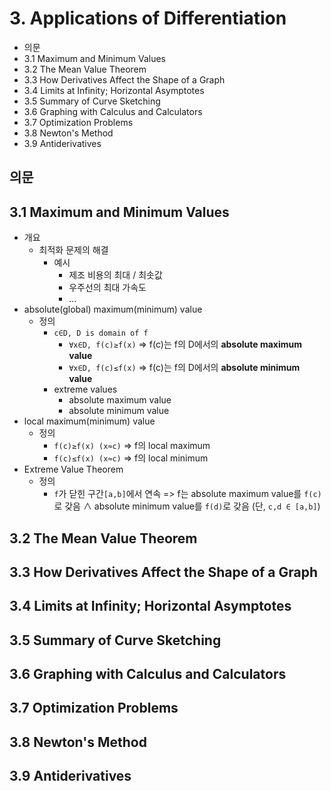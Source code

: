 # 3. Applications of Differentiation

- 의문
- 3.1 Maximum and Minimum Values
- 3.2 The Mean Value Theorem
- 3.3 How Derivatives Affect the Shape of a Graph
- 3.4 Limits at Infinity; Horizontal Asymptotes
- 3.5 Summary of Curve Sketching
- 3.6 Graphing with Calculus and Calculators
- 3.7 Optimization Problems
- 3.8 Newton's Method
- 3.9 Antiderivatives

## 의문

## 3.1 Maximum and Minimum Values

- 개요
  - 최적화 문제의 해결
    - 예시
      - 제조 비용의 최대 / 최솟값
      - 우주선의 최대 가속도
      - ...
- absolute(global) maximum(minimum) value
  - 정의
    - `c∈D, D is domain of f`
      - `∀x∈D, f(c)≥f(x)` => f(c)는 f의 D에서의 **absolute maximum value**
      - `∀x∈D, f(c)≤f(x)` => f(c)는 f의 D에서의 **absolute minimum value**
    - extreme values
      - absolute maximum value
      - absolute minimum value
- local maximum(minimum) value
  - 정의
    - `f(c)≥f(x) (x≈c)` => f의 local maximum
    - `f(c)≤f(x) (x≈c)` => f의 local minimum
- Extreme Value Theorem
  - 정의
    - `f`가 닫힌 구간`[a,b]`에서 연속 => f는 absolute maximum value를 `f(c)`로 갖음 ∧ absolute minimum value를 `f(d)`로 갖음 (단, `c,d ∈ [a,b]`)

## 3.2 The Mean Value Theorem

## 3.3 How Derivatives Affect the Shape of a Graph

## 3.4 Limits at Infinity; Horizontal Asymptotes

## 3.5 Summary of Curve Sketching

## 3.6 Graphing with Calculus and Calculators

## 3.7 Optimization Problems

## 3.8 Newton's Method

## 3.9 Antiderivatives
